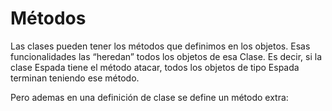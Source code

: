 # Métodos

Las clases pueden tener los métodos que definimos en los objetos. Esas funcionalidades las “heredan” todos los objetos de esa Clase. Es decir, si la clase Espada tiene el método atacar, todos los objetos de tipo Espada terminan teniendo ese método.

Pero ademas en una definición de clase se define un método extra:
